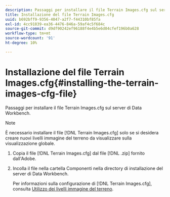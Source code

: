 ```yaml
---
description: Passaggi per installare il file Terrain Images.cfg sul server di Data Workbench.
title: Installazione del file Terrain Images.cfg
uuid: b692bff9-9356-4047-a2f7-f44310bf85fa
exl-id: 4cc91839-ea36-4476-846a-59af4c5f684c
source-git-commit: d9df90242ef96188f4e4b5e6d04cfef196b0a628
workflow-type: tm+mt
source-wordcount: '91'
ht-degree: 10%

---
```


# Installazione del file Terrain Images.cfg{#installing-the-terrain-images-cfg-file}

Passaggi per installare il file Terrain Images.cfg sul server di Data Workbench.

>[!NOTE]
>
>È necessario installare il file [!DNL Terrain Images.cfg] solo se si desidera creare nuovi livelli immagine del terreno da visualizzare sulla visualizzazione globale.

1. Copia il file [!DNL Terrain Images.cfg] dal file [!DNL .zip] fornito dall&#39;Adobe.
1. Incolla il file nella cartella Componenti nella directory di installazione del server di Data Workbench.

   Per informazioni sulla configurazione di [!DNL Terrain Images.cfg], consulta [Utilizzo dei livelli immagine del terreno](../../../home/c-geo-oview/c-wk-img-lyrs/c-trn-img-lyrs/c-trn-img-lyrs.md#concept-8a0a16013e824ac29f35a0349b5d8ccf).
